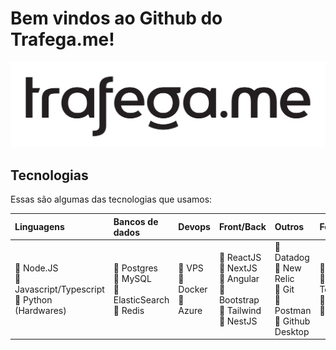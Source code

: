 # Bem vindos ao Github do Trafega.me!

![Banner Github](/images/trafegame-black.png)

## Tecnologias

Essas são algumas das tecnologias que usamos:

|Linguagens|Bancos de dados|Devops|Front/Back|Outros|Ferramentas
|:---|:--|:--|:--|:--|:--|
|:green_heart: Node.JS<br>:green_heart: Javascript/Typescript<br>:green_heart: Python (Hardwares)<br>|:green_heart: Postgres<br>:green_heart: MySQL<br>:green_heart: ElasticSearch<br>:green_heart: Redis<br>|:green_heart: VPS<br>:green_heart: Docker<br>:green_heart: Azure|:green_heart: ReactJS<br>:green_heart: NextJS<br>:green_heart: Angular<br>:green_heart: Bootstrap<br>:green_heart: Tailwind <br>:green_heart: NestJS <br>|:green_heart: Datadog<br>:green_heart: New Relic<br>:green_heart: Git<br>:green_heart: Postman<br>:green_heart: Github Desktop<br>|:green_heart: Notion<br>:green_heart: Google Tools<br>:green_heart: Jira<br>:green_heart: Slack<br>|
